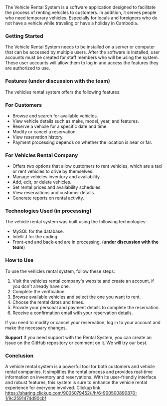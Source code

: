 The Vehicle Rental System is a software application designed to facilitate the process of renting vehicles to customers. In addition, it serves people who need temporary vehicles. Especially for locals and foreigners who do not have a vehicle while traveling or have a holiday in Cambodia.

### **Getting Started**

The Vehicle Rental System needs to be installed on a server or computer that can be accessed by multiple users. After the software is installed, user accounts must be created for staff members who will be using the system. These user accounts will allow them to log in and access the features they are authorized to use.

### **Features (under discussion with the team)**

The vehicles rental system offers the following features:

### For Customers

- Browse and search for available vehicles.
- View vehicle details such as make, model, year, and features.
- Reserve a vehicle for a specific date and time.
- Modify or cancel a reservation.
- View reservation history.
- Payment processing depends on whether the location is near or far.

### For Vehicles Rental Company

- Offers two options that allow customers to rent vehicles, which are a taxi or rent vehicles to drive by themselves.
- Manage vehicles inventory and availability.
- Add, edit, or delete vehicles.
- Set rental prices and availability schedules.
- View reservations and customer details.
- Generate reports on rental activity.

### **Technologies Used (in processing)**

The vehicle rental system was built using the following technologies:
- MySQL for the database.
- Intelli J for the coding
- Front-end and back-end are in processing. (**under discussion with the team**)

### **How to Use**

To use the vehicles rental system, follow these steps:

1. Visit the vehicles rental company's website and create an account, if you don't already have one.
2. Complete the verification.
3. Browse available vehicles and select the one you want to rent.
4. Choose the rental dates and times.
5. Provide your personal and payment details to complete the reservation.
6. Receive a confirmation email with your reservation details.

If you need to modify or cancel your reservation, log in to your account and make the necessary changes.

**Support**
If you need support with the Rental System, you can create an issue on the GitHub repository or comment on it. We will try our best.

### **Conclusion**

A vehicle rental system is a powerful tool for both customers and vehicle rental companies. It simplifies the rental process and provides real-time information on inventory and reservations. With its user-friendly interface and robust features, this system is sure to enhance the vehicle rental experience for everyone involved.
Clickup link
https://sharing.clickup.com/9005079452/l/h/6-900500890870-1/9c2591474d90cbf
